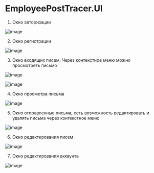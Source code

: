 # EmployeePostTracer.UI

1. Окно авторизации

![image](https://github.com/IlyaBozh/EmployeePostTracer.UI/assets/86633291/32a9588b-1087-4d84-a138-dc283a0cc853)

2. Окно регистрации
  
![image](https://github.com/IlyaBozh/EmployeePostTracer.UI/assets/86633291/151e2e02-95f0-40bf-88f2-d268f6d03154)

3. Окно входящих писем. Через контекстное меню можно просмотреть письмо
   
![image](https://github.com/IlyaBozh/EmployeePostTracer.UI/assets/86633291/3de91453-6c55-485c-bb40-f66afacc3b0e)
   
![image](https://github.com/IlyaBozh/EmployeePostTracer.UI/assets/86633291/41d125c3-c1ea-4a62-bfc9-011fc490f319)

4. Окно просмотра письма
   
![image](https://github.com/IlyaBozh/EmployeePostTracer.UI/assets/86633291/40753130-2767-4a7b-869c-68f090edd2d1)

5. Окно отправленные письма, есть возможность редактировать и удалять письма через контекстное меню

![image](https://github.com/IlyaBozh/EmployeePostTracer.UI/assets/86633291/5d604c33-7df6-4765-b45d-0544266e1598)

6. Окно редактирования писем

![image](https://github.com/IlyaBozh/EmployeePostTracer.UI/assets/86633291/e2497b50-7122-4349-891b-639d059af869)

7. Окно редактирования аккаунта

![image](https://github.com/IlyaBozh/EmployeePostTracer.UI/assets/86633291/b568ccb7-49f0-4d8e-9780-c7f318b44c1a)




